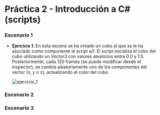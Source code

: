 # Práctica 2 - Introducción a C# (scripts)
### Escenario 1
- **Ejercicio 1**: En esta escena se ha creado un cubo al que se le ha asociado como componente el script *ej1*. El script inicializa el color del cubo utilizando un *Vector3* con valores aleatorios entre 0.0 y 1.0. Posteriormente, cada 120 frames (se puede modificar desde el inspector), se cambia aleatoriamente uno de los componentes del vector (x, y o z), actualizando el color del cubo.

    ![ejercicio_1](./gif/ii-pr2-ejercicio1)

### Escenario 2

### Escenario 3

